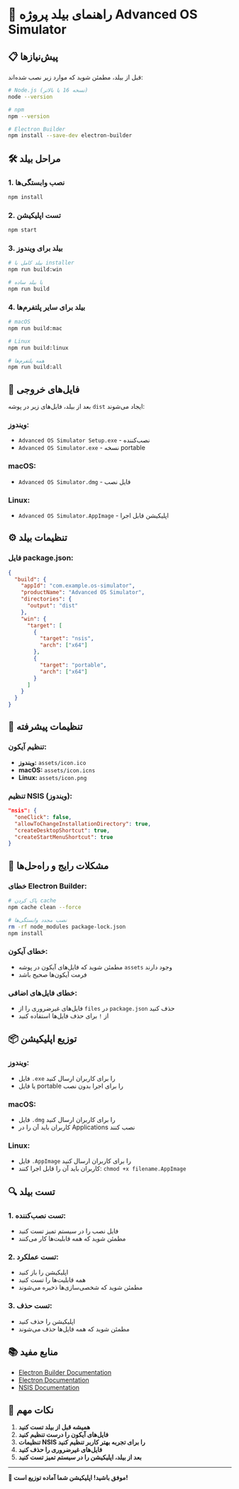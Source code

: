 # 🚀 راهنمای بیلد پروژه Advanced OS Simulator

## 📋 **پیش‌نیازها**

قبل از بیلد، مطمئن شوید که موارد زیر نصب شده‌اند:

```bash
# Node.js (نسخه 16 یا بالاتر)
node --version

# npm
npm --version

# Electron Builder
npm install --save-dev electron-builder
```

## 🛠️ **مراحل بیلد**

### **1. نصب وابستگی‌ها**
```bash
npm install
```

### **2. تست اپلیکیشن**
```bash
npm start
```

### **3. بیلد برای ویندوز**
```bash
# بیلد کامل با installer
npm run build:win

# یا بیلد ساده
npm run build
```

### **4. بیلد برای سایر پلتفرم‌ها**
```bash
# macOS
npm run build:mac

# Linux
npm run build:linux

# همه پلتفرم‌ها
npm run build:all
```

## 📁 **فایل‌های خروجی**

بعد از بیلد، فایل‌های زیر در پوشه `dist` ایجاد می‌شوند:

### **ویندوز:**
- `Advanced OS Simulator Setup.exe` - نصب‌کننده
- `Advanced OS Simulator.exe` - نسخه portable

### **macOS:**
- `Advanced OS Simulator.dmg` - فایل نصب

### **Linux:**
- `Advanced OS Simulator.AppImage` - اپلیکیشن قابل اجرا

## ⚙️ **تنظیمات بیلد**

### **فایل package.json:**
```json
{
  "build": {
    "appId": "com.example.os-simulator",
    "productName": "Advanced OS Simulator",
    "directories": {
      "output": "dist"
    },
    "win": {
      "target": [
        {
          "target": "nsis",
          "arch": ["x64"]
        },
        {
          "target": "portable",
          "arch": ["x64"]
        }
      ]
    }
  }
}
```

## 🔧 **تنظیمات پیشرفته**

### **تنظیم آیکون:**
- **ویندوز:** `assets/icon.ico`
- **macOS:** `assets/icon.icns`
- **Linux:** `assets/icon.png`

### **تنظیم NSIS (ویندوز):**
```json
"nsis": {
  "oneClick": false,
  "allowToChangeInstallationDirectory": true,
  "createDesktopShortcut": true,
  "createStartMenuShortcut": true
}
```

## 🚨 **مشکلات رایج و راه‌حل‌ها**

### **خطای Electron Builder:**
```bash
# پاک کردن cache
npm cache clean --force

# نصب مجدد وابستگی‌ها
rm -rf node_modules package-lock.json
npm install
```

### **خطای آیکون:**
- مطمئن شوید که فایل‌های آیکون در پوشه `assets` وجود دارند
- فرمت آیکون‌ها صحیح باشد

### **خطای فایل‌های اضافی:**
- فایل‌های غیرضروری را از `files` در `package.json` حذف کنید
- از `!` برای حذف فایل‌ها استفاده کنید

## 📦 **توزیع اپلیکیشن**

### **ویندوز:**
- فایل `.exe` را برای کاربران ارسال کنید
- یا فایل portable را برای اجرا بدون نصب

### **macOS:**
- فایل `.dmg` را برای کاربران ارسال کنید
- کاربران باید آن را در Applications نصب کنند

### **Linux:**
- فایل `.AppImage` را برای کاربران ارسال کنید
- کاربران باید آن را قابل اجرا کنند: `chmod +x filename.AppImage`

## 🔍 **تست بیلد**

### **1. تست نصب‌کننده:**
- فایل نصب را در سیستم تمیز تست کنید
- مطمئن شوید که همه قابلیت‌ها کار می‌کنند

### **2. تست عملکرد:**
- اپلیکیشن را باز کنید
- همه قابلیت‌ها را تست کنید
- مطمئن شوید که شخصی‌سازی‌ها ذخیره می‌شوند

### **3. تست حذف:**
- اپلیکیشن را حذف کنید
- مطمئن شوید که همه فایل‌ها حذف می‌شوند

## 📚 **منابع مفید**

- [Electron Builder Documentation](https://www.electron.build/)
- [Electron Documentation](https://www.electronjs.org/docs)
- [NSIS Documentation](https://nsis.sourceforge.io/)

## 🎯 **نکات مهم**

1. **همیشه قبل از بیلد تست کنید**
2. **فایل‌های آیکون را درست تنظیم کنید**
3. **تنظیمات NSIS را برای تجربه بهتر کاربر تنظیم کنید**
4. **فایل‌های غیرضروری را حذف کنید**
5. **بعد از بیلد، اپلیکیشن را در سیستم تمیز تست کنید**

---

**🎉 موفق باشید! اپلیکیشن شما آماده توزیع است!**
